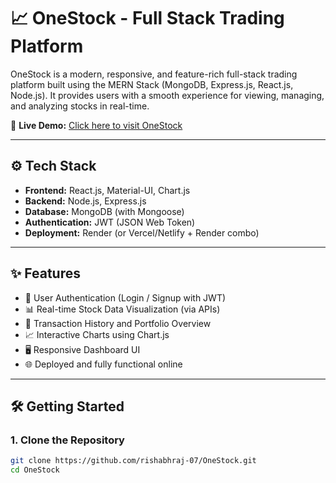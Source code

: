 # 📈 OneStock - Full Stack Trading Platform

OneStock is a modern, responsive, and feature-rich full-stack trading platform built using the MERN Stack (MongoDB, Express.js, React.js, Node.js). It provides users with a smooth experience for viewing, managing, and analyzing stocks in real-time.

🚀 **Live Demo:** [Click here to visit OneStock](https://onestock-frontend.onrender.com)

---

## ⚙️ Tech Stack

- **Frontend:** React.js, Material-UI, Chart.js
- **Backend:** Node.js, Express.js
- **Database:** MongoDB (with Mongoose)
- **Authentication:** JWT (JSON Web Token)
- **Deployment:** Render (or Vercel/Netlify + Render combo)

---

## ✨ Features

- 🔐 User Authentication (Login / Signup with JWT)
- 📊 Real-time Stock Data Visualization (via APIs)
- 🧾 Transaction History and Portfolio Overview
- 📈 Interactive Charts using Chart.js
- 🖥️ Responsive Dashboard UI
- 🌐 Deployed and fully functional online

---

## 🛠️ Getting Started

### 1. Clone the Repository

```bash
git clone https://github.com/rishabhraj-07/OneStock.git
cd OneStock

